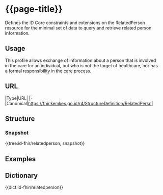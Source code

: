 # {{page-title}}
Defines the ID Core constraints and extensions on the RelatedPerson resource for the minimal set of data to query and retrieve related person information.


## Usage
This profile allows exchange of information about a person that is involved in the care for an individual, but who is not the target of healthcare, nor has a formal responsibility in the care process.

## URL
|Type|URL|
|-
|Canonical|https://fhir.kemkes.go.id/r4/StructureDefinition/RelatedPersn|

## Structure
### Snapshot
<div>
{{tree:id-fhir/relatedperson, snapshot}}
</div>

## Examples

## Dictionary
{{dict:id-fhir/relatedperson}} 
